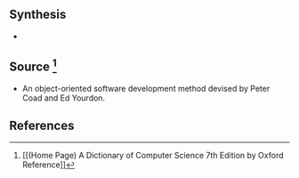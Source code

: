 ## Synthesis
- 
## Source [^1]
- An object-oriented software development method devised by Peter Coad and Ed Yourdon.
## References

[^1]: [[(Home Page) A Dictionary of Computer Science 7th Edition by Oxford Reference]]